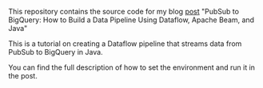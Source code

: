 This repository contains the source code for my blog [post](https://www.datobra.com/posts/pubsub_to_bigquery_dataflow_pipeline/) "PubSub to BigQuery: How to Build a Data Pipeline Using Dataflow, Apache Beam, and Java"

This is a tutorial on creating a Dataflow pipeline that streams data from PubSub to BigQuery in Java.

You can find the full description of how to set the environment and run it in the post.
